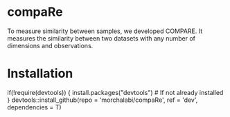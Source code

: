 # compaRe
To measure similarity between samples, we developed COMPARE. It measures the similarity between two datasets with any number of dimensions and observations.
# Installation
if(!require(devtools))
{
  install.packages("devtools") # If not already installed
}
devtools::install_github(repo = 'morchalabi/compaRe', ref = 'dev', dependencies = T)
